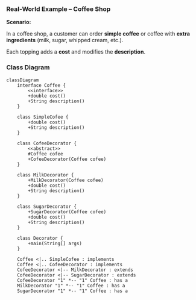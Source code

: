 ### Real-World Example – Coffee Shop

**Scenario:**

In a coffee shop, a customer can order **simple coffee** or coffee with **extra ingredients** (milk, sugar, whipped cream, etc.).

Each topping adds a **cost** and modifies the **description**.

### Class Diagram

```mermaid
classDiagram
    interface Coffee {
        <<interface>>
        +double cost()
        +String description()
    }

    class SimpleCofee {
        +double cost()
        +String description()
    }

    class CofeeDecorator {
        <<abstract>>
        #Coffee cofee
        +CofeeDecorator(Coffee cofee)
    }

    class MilkDecorator {
        +MilkDecorator(Coffee cofee)
        +double cost()
        +String description()
    }

    class SugarDecorator {
        +SugarDecorator(Coffee cofee)
        +double cost()
        +String description()
    }
    
    class Decorator {
        +main(String[] args)
    }
    
    Coffee <|.. SimpleCofee : implements
    Coffee <|.. CofeeDecorator : implements
    CofeeDecorator <|-- MilkDecorator : extends
    CofeeDecorator <|-- SugarDecorator : extends
    CofeeDecorator "1" *-- "1" Coffee : has a
    MilkDecorator "1" *-- "1" Coffee : has a
    SugarDecorator "1" *-- "1" Coffee : has a
    
    
```